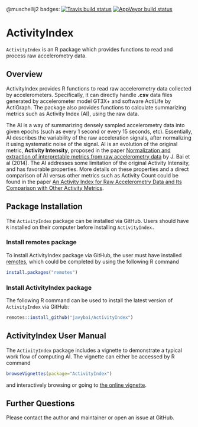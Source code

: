 
<!-- README.md is generated from README.Rmd. Please edit that file -->

<!-- badges: start -->

@muschellij2 badges: [![Travis build
status](https://travis-ci.com/muschellij2/ActivityIndex.svg?branch=master)](https://travis-ci.com/muschellij2/ActivityIndex)
[![AppVeyor build
status](https://ci.appveyor.com/api/projects/status/github/muschellij2/ActivityIndex?branch=master&svg=true)](https://ci.appveyor.com/project/muschellij2/ActivityIndex)
<!-- badges: end -->

# ActivityIndex

`ActivityIndex` is an R package which provides functions to read and
process raw accelerometry data.

## Overview

ActivityIndex provides R functions to read raw accelerometry data
collected by accelerometers. Specifically, it can directly handle
**.csv** data files generated by accelerometer model GT3X+ and software
ActiLife by ActiGraph. The package also provides functions to calculate
summarizing metrics such as Activity Index (AI), using the raw data.

The AI is a way of summarizing densely sampled accelerometry data into
given epochs (such as every 1 second or every 15 seconds, etc).
Essentially, AI describes the variability of the raw acceleration
signals, after normalizing it using systematic noise of the signal. AI
is an evolution of the original metric, **Activity Intensity**, proposed
in the paper [Normalization and extraction of interpretable metrics from
raw accelerometry data](https://doi.org/10.1093/biostatistics/kxt029) by
J. Bai et al (2014). The AI addresses some limitation of the original
Activity Intensity, and has favorable properties. More details on these
properties and a direct comparison of AI versus other metrics such as
Activity Count could be found in the paper [An Activity Index for Raw
Accelerometry Data and Its Comparison with Other Activity
Metrics](https://doi.org/10.1371/journal.pone.0160644).

## Package Installation

The `ActivityIndex` package can be installed via GitHub. Users should
have `R` installed on their computer before installing `ActivityIndex.`

### Install remotes package

To install ActivityIndex package via GitHub, the user must have
installed [remotes](https://cran.r-project.org/package=remotes), which
could be completed by using the following R command

``` r
install.packages("remotes")
```

### Install ActivityIndex package

The following R command can be used to install the latest version of
`ActivityIndex` via GitHub:

``` r
remotes::install_github("javybai/ActivityIndex")
```

## ActivityIndex User Manual

The `ActivityIndex` package includes a vignette to demonstrate a typical
work flow of computing AI. The vignette can either be accessed by R
command

``` r
browseVignettes(package="ActivityIndex")
```

and interactively browsing or going to [the online
vignette](https://javybai.github.io/ActivityIndex/articles/ActivityIndexIntro.html).

## Further Questions

Please contact the author and maintainer or open an issue at GitHub.
